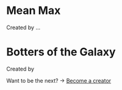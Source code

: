 # Mean Max
Created by ...

# Botters of the Galaxy
Created by

Want to be the next? -> [Become a creator](pages/contest.md)